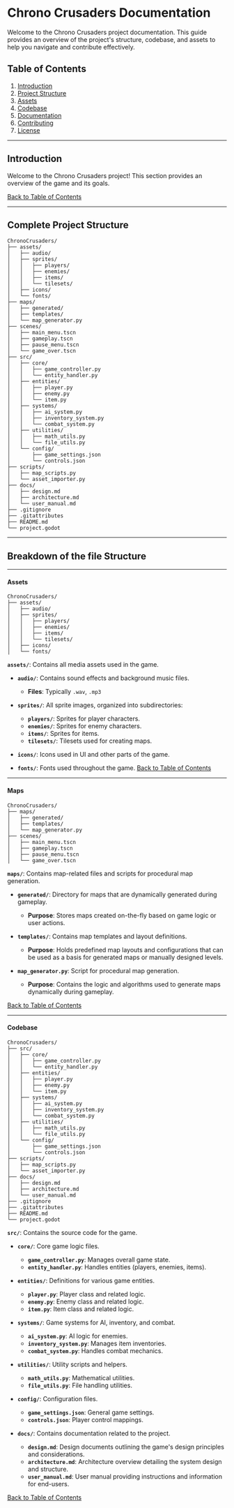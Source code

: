 # Chrono Crusaders Documentation

Welcome to the Chrono Crusaders project documentation. This guide provides an overview of the project's structure, codebase, and assets to help you navigate and contribute effectively.

## Table of Contents

1. [Introduction](#introduction)
2. [Project Structure](#project-structure)
3. [Assets](#assets)
4. [Codebase](#codebase)
5. [Documentation](#documentation)
6. [Contributing](#contributing)
7. [License](#license)

---

## Introduction

Welcome to the Chrono Crusaders project! This section provides an overview of the game and its goals.

[Back to Table of Contents](#table-of-contents)

---

## Complete Project Structure

```plaintext
ChronoCrusaders/
├── assets/
│   ├── audio/
│   ├── sprites/
│   │   ├── players/
│   │   ├── enemies/
│   │   ├── items/
│   │   └── tilesets/
│   ├── icons/
│   └── fonts/
├── maps/
│   ├── generated/
│   ├── templates/
│   └── map_generator.py
├── scenes/
│   ├── main_menu.tscn
│   ├── gameplay.tscn
│   ├── pause_menu.tscn
│   └── game_over.tscn
├── src/
│   ├── core/
│   │   ├── game_controller.py
│   │   └── entity_handler.py
│   ├── entities/
│   │   ├── player.py
│   │   ├── enemy.py
│   │   └── item.py
│   ├── systems/
│   │   ├── ai_system.py
│   │   ├── inventory_system.py
│   │   └── combat_system.py
│   ├── utilities/
│   │   ├── math_utils.py
│   │   └── file_utils.py
│   └── config/
│       ├── game_settings.json
│       └── controls.json
├── scripts/
│   ├── map_scripts.py
│   └── asset_importer.py
├── docs/
│   ├── design.md
│   ├── architecture.md
│   └── user_manual.md
├── .gitignore
├── .gitattributes
├── README.md
└── project.godot
```

---
## Breakdown of the file Structure
---

#### Assets

```plaintext
ChronoCrusaders/
├── assets/
│   ├── audio/
│   ├── sprites/
│   │   ├── players/
│   │   ├── enemies/
│   │   ├── items/
│   │   └── tilesets/
│   ├── icons/
│   └── fonts/
```

**`assets/`**: Contains all media assets used in the game.

- **`audio/`**: Contains sound effects and background music files.
  - **Files**: Typically `.wav`, `.mp3`

- **`sprites/`**: All sprite images, organized into subdirectories:
  - **`players/`**: Sprites for player characters.
  - **`enemies/`**: Sprites for enemy characters.
  - **`items/`**: Sprites for items.
  - **`tilesets/`**: Tilesets used for creating maps.

- **`icons/`**: Icons used in UI and other parts of the game.

- **`fonts/`**: Fonts used throughout the game.
[Back to Table of Contents](#table-of-contents)

---

#### Maps

```plaintext
ChronoCrusaders/
├── maps/
│   ├── generated/
│   ├── templates/
│   └── map_generator.py
├── scenes/
│   ├── main_menu.tscn
│   ├── gameplay.tscn
│   ├── pause_menu.tscn
│   └── game_over.tscn
```

**`maps/`**: Contains map-related files and scripts for procedural map generation.

- **`generated/`**: Directory for maps that are dynamically generated during gameplay.
  - **Purpose**: Stores maps created on-the-fly based on game logic or user actions.

- **`templates/`**: Contains map templates and layout definitions.
  - **Purpose**: Holds predefined map layouts and configurations that can be used as a basis for generated maps or manually designed levels.

- **`map_generator.py`**: Script for procedural map generation.
  - **Purpose**: Contains the logic and algorithms used to generate maps dynamically during gameplay.

[Back to Table of Contents](#table-of-contents)

---

#### Codebase

```plaintext
ChronoCrusaders/
├── src/
│   ├── core/
│   │   ├── game_controller.py
│   │   └── entity_handler.py
│   ├── entities/
│   │   ├── player.py
│   │   ├── enemy.py
│   │   └── item.py
│   ├── systems/
│   │   ├── ai_system.py
│   │   ├── inventory_system.py
│   │   └── combat_system.py
│   ├── utilities/
│   │   ├── math_utils.py
│   │   └── file_utils.py
│   └── config/
│       ├── game_settings.json
│       └── controls.json
├── scripts/
│   ├── map_scripts.py
│   └── asset_importer.py
├── docs/
│   ├── design.md
│   ├── architecture.md
│   └── user_manual.md
├── .gitignore
├── .gitattributes
├── README.md
└── project.godot
```

**`src/`**: Contains the source code for the game.

- **`core/`**: Core game logic files.
  - **`game_controller.py`**: Manages overall game state.
  - **`entity_handler.py`**: Handles entities (players, enemies, items).

- **`entities/`**: Definitions for various game entities.
  - **`player.py`**: Player class and related logic.
  - **`enemy.py`**: Enemy class and related logic.
  - **`item.py`**: Item class and related logic.

- **`systems/`**: Game systems for AI, inventory, and combat.
  - **`ai_system.py`**: AI logic for enemies.
  - **`inventory_system.py`**: Manages item inventories.
  - **`combat_system.py`**: Handles combat mechanics.

- **`utilities/`**: Utility scripts and helpers.
  - **`math_utils.py`**: Mathematical utilities.
  - **`file_utils.py`**: File handling utilities.

- **`config/`**: Configuration files.
  - **`game_settings.json`**: General game settings.
  - **`controls.json`**: Player control mappings.

- **`docs/`**: Contains documentation related to the project.
  - **`design.md`**: Design documents outlining the game's design principles and considerations.
  - **`architecture.md`**: Architecture overview detailing the system design and structure.
  - **`user_manual.md`**: User manual providing instructions and information for end-users.

[Back to Table of Contents](#table-of-contents)



